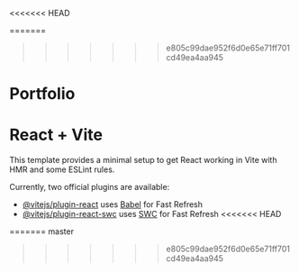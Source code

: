 <<<<<<< HEAD

=======
>>>>>>> e805c99dae952f6d0e65e71ff701cd49ea4aa945
# Portfolio
# React + Vite

This template provides a minimal setup to get React working in Vite with HMR and some ESLint rules.

Currently, two official plugins are available:

- [@vitejs/plugin-react](https://github.com/vitejs/vite-plugin-react/blob/main/packages/plugin-react/README.md) uses [Babel](https://babeljs.io/) for Fast Refresh
- [@vitejs/plugin-react-swc](https://github.com/vitejs/vite-plugin-react-swc) uses [SWC](https://swc.rs/) for Fast Refresh
<<<<<<< HEAD

=======
master
>>>>>>> e805c99dae952f6d0e65e71ff701cd49ea4aa945

